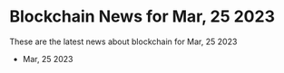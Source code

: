 # Blockchain News for Mar, 25 2023
These are the latest news about blockchain for Mar, 25 2023
- Mar, 25 2023
